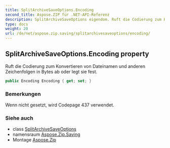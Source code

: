 ```yaml
---
title: SplitArchiveSaveOptions.Encoding
second_title: Aspose.ZIP für .NET-API-Referenz
description: SplitArchiveSaveOptions eigendom. Ruft die Codierung zum Konvertieren von Dateinamen und anderen Zeichenfolgen in Bytes ab oder legt sie fest.
type: docs
weight: 20
url: /de/net/aspose.zip.saving/splitarchivesaveoptions/encoding/
---
```

## SplitArchiveSaveOptions.Encoding property

Ruft die Codierung zum Konvertieren von Dateinamen und anderen Zeichenfolgen in Bytes ab oder legt sie fest.

```csharp
public Encoding Encoding { get; set; }
```

### Bemerkungen

Wenn nicht gesetzt, wird Codepage 437 verwendet.

### Siehe auch

* class [SplitArchiveSaveOptions](../)
* namensraum [Aspose.Zip.Saving](../../splitarchivesaveoptions/)
* Montage [Aspose.Zip](../../../)


